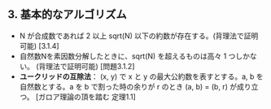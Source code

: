 ## 3. 基本的なアルゴリズム
- N が合成数であれば 2 以上 sqrt(N) 以下の約数が存在する。(背理法で証明可能) [3.1.4]
- 自然数Nを素因数分解したときに、sqrt(N) を超えるものは高々 1 つしかない。 (背理法で証明可能) [問題3.1.2]
- **ユークリッドの互除法**： (x, y) で x と y の最大公約数を表すとする。a, b を自然数とする。a を b で割った時の余りが r のとき (a, b) = (b, r) が成り立つ。 [ガロア理論の頂を踏む 定理1.1]